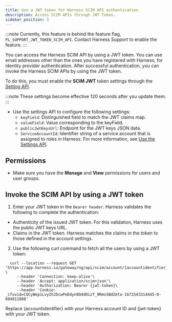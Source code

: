 ```yaml
---
title: Use a JWT token for Harness SCIM API authentication
description: Access SCIM APIs through JWT Token.
sidebar_position: 5
---
```



:::note
Currently, this feature is behind the feature flag, `PL_SUPPORT_JWT_TOKEN_SCIM_API`. Contact Harness Support to enable the feature.
:::


You can access the Harness SCIM API by using a JWT token. You can use email addresses other than the ones you have registered with Harness, for identity provider authentication. After successful authentication, you can invoke the Harness SCIM APIs by using the JWT token.

To do this, you must enable the **SCIM JWT** token settings through the [Setting API](https://apidocs.harness.io/tag/Setting).

:::note
These settings become effective 120 seconds after you update them.
:::

- Use the settings API to configure the following settings:
    - `keyField`: Distinguished field to match the JWT claims map.
    - `valueField`: Value corresponding to the keyField.
    - `publicJwtKeysUrl`: Endpoint for the JWT keys JSON data.
    - `ServiceAccountId`: Identifier string of a service account that is assigned to roles in Harness.
  For more information, see [Use the Settings API](../../Resource-Development/16_APIs/api-quickstart.md).

## Permissions
- Make sure you have the **Manage** and **View** permissions for users and user groups. 

## Invoke the SCIM API by using a JWT token
1. Enter your JWT token in the `Bearer header`.
  Harness validates the following to complete the authentication:
  - Authenticity of the issued JWT token. For this validation, Harness uses the public JWT keys URL.
  - Claims in the JWT token. Harness matches the claims in the token to those defined in the account settings.
2. Use the following curl command to fetch all the users by using a JWT token: 
   
   
   
```
  curl --location --request GET 'https://app.harness.io/gateway/ng/api/scim/account/{accountidentifier}/Users' \
     --header 'Connection: keep-alive'\
     --header 'Accept: application/scim+json'\
     --header 'Authorization: Bearer {jwt-token}\
     --header 'Cookie: _cfuvid=COCyWepiLvyIhJDcwPeDdyn0O4d0izT_9RmsSBdZeto-1671543314445-0-604811088'
```
   
   Replace {accountidentifier} with your Harness account ID and {jwt-token} with your JWT token.



